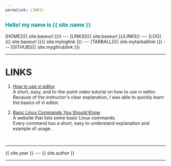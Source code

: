 ```yaml
---
permalink: LINKS/
---
```

<span style="color:darkCyan; font-weight:bold; font-size:larger;">Hello! my name is {{ site.name }}</span>
<br><br>
[HOME]({{ site.baseurl }}/) ---
[LINKS]({{ site.baseurl }}/LINKS/) ---
[LOG]({{ site.baseurl }}{{ site.myloglink }}) ---
[TARBALL]({{ site.mytarballlink }}) ---
[GITHUB]({{ site.mygithublink }})
<br>
<hr>

# LINKS

1. [How to use vi editor](https://www.youtube.com/watch?v=gVB1oNi8xcE)<br>
A short, easy, and to-the-point video tutorial on how to use vi editor.<br>
Because of the instructor's clear explanation, I was able to quickly learn the basics of vi editor.

2. [Basic Linux Commands You Should Know](https://linuxopsys.com/topics/basic-linux-commands)<br>
A website that lists some basic Linux commands.<br>
Every command has a short, easy to understand explanation and example of usage.

<br>
<hr>
{{ site.year }} --- {{ site.author }}
<hr>
<br>
